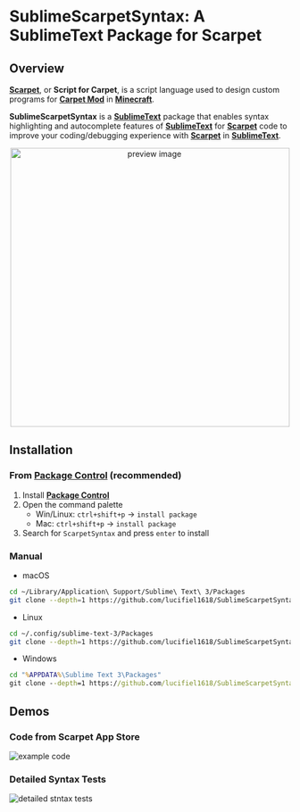 # SublimeScarpetSyntax: A SublimeText Package for Scarpet

## Overview
__[Scarpet]__, or __Script for Carpet__, is a script language used to design custom programs for __[Carpet Mod]__ in __[Minecraft]__.

__SublimeScarpetSyntax__ is a __[SublimeText]__ package that enables syntax highlighting and autocomplete features of __[SublimeText]__ for __[Scarpet]__ code to improve your coding/debugging experience with __[Scarpet]__ in __[SublimeText]__.

<p align="center"><img src="preview.png" alt="preview image" width="500"></p>

## Installation
### From __[Package Control]__ (recommended)
1. Install __[Package Control]__
2. Open the command palette
   - Win/Linux: `ctrl+shift+p` -> `install package`
   - Mac: `ctrl+shift+p` -> `install package`
3. Search for `ScarpetSyntax` and press `enter` to install
### Manual
* macOS
```sh
cd ~/Library/Application\ Support/Sublime\ Text\ 3/Packages
git clone --depth=1 https://github.com/lucifiel1618/SublimeScarpetSyntax.git

```
* Linux
```sh
cd ~/.config/sublime-text-3/Packages
git clone --depth=1 https://github.com/lucifiel1618/SublimeScarpetSyntax.git

```
* Windows
```cmd
cd "%APPDATA%\Sublime Text 3\Packages"
git clone --depth=1 https://github.com/lucifiel1618/SublimeScarpetSyntax.git

```
## Demos

### Code from Scarpet App Store
![example code](examples/block_counter.sc.svg)

### Detailed Syntax Tests
![detailed stntax tests](examples/syntax_test_scarpet.sc.svg)

[Scarpet]: gnembon/scarpet
[Carpet Mod]: /gnembon/fabric-carpet
[Minecraft]: https://www.minecraft.net
[SublimeText]: https://www.sublimetext.com/
[Package Control]: https://packagecontrol.io/installation